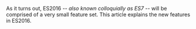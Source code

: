 As it turns out, ES2016 _-- also known colloquially as ES7 --_ will be comprised of a very small feature set. This article explains the new features in ES2016.
